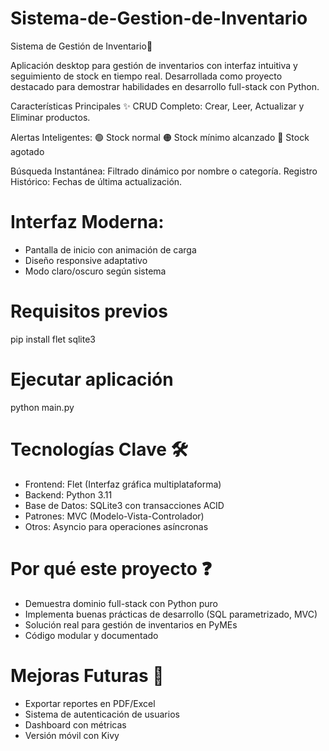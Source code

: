 # Sistema-de-Gestion-de-Inventario
Sistema de Gestión de Inventario🛒

Aplicación desktop para gestión de inventarios con interfaz intuitiva y seguimiento de stock en tiempo real.
Desarrollada como proyecto destacado para demostrar habilidades en desarrollo full-stack con Python.

Características Principales ✨
CRUD Completo: Crear, Leer, Actualizar y Eliminar productos.

Alertas Inteligentes:
🟢 Stock normal
🟠 Stock mínimo alcanzado
🔴 Stock agotado

Búsqueda Instantánea: Filtrado dinámico por nombre o categoría.
Registro Histórico: Fechas de última actualización.

# Interfaz Moderna:
- Pantalla de inicio con animación de carga
- Diseño responsive adaptativo
- Modo claro/oscuro según sistema

# Requisitos previos
pip install flet sqlite3

# Ejecutar aplicación
python main.py

# Tecnologías Clave 🛠️
- Frontend: Flet (Interfaz gráfica multiplataforma)
- Backend: Python 3.11
- Base de Datos: SQLite3 con transacciones ACID
- Patrones: MVC (Modelo-Vista-Controlador)
- Otros: Asyncio para operaciones asíncronas

# Por qué este proyecto ❓
- Demuestra dominio full-stack con Python puro
- Implementa buenas prácticas de desarrollo (SQL parametrizado, MVC)
- Solución real para gestión de inventarios en PyMEs
- Código modular y documentado

# Mejoras Futuras 🔮
- Exportar reportes en PDF/Excel
- Sistema de autenticación de usuarios
- Dashboard con métricas
- Versión móvil con Kivy
